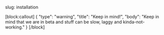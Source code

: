 slug: installation

[block:callout]
{
  "type": "warning",
  "title": "Keep in mind!",
  "body": "Keep in mind that we are in beta and stuff can be slow, laggy and kinda-not-working."
}
[/block]